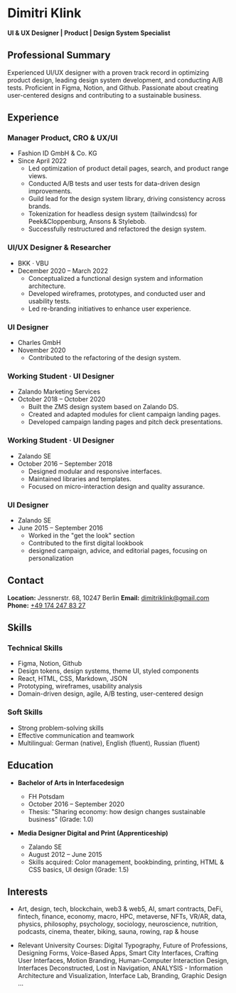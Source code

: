 # Dimitri Klink
**UI & UX Designer | Product | Design System Specialist**

## Professional Summary
Experienced UI/UX designer with a proven track record in optimizing product design, leading design system development, and conducting A/B tests. Proficient in Figma, Notion, and Github. Passionate about creating user-centered designs and contributing to a sustainable business.

## Experience
### Manager Product, CRO & UX/UI
- Fashion ID GmbH & Co. KG
- Since April 2022
  - Led optimization of product detail pages, search, and product range views.
  - Conducted A/B tests and user tests for data-driven design improvements.
  - Guild lead for the design system library, driving consistency across brands.
  - Tokenization for headless design system (tailwindcss) for Peek&Cloppenburg, Ansons & Stylebob.
  - Successfully restructured and refactored the design system.

### UI/UX Designer & Researcher
- BKK · VBU
- December 2020 – March 2022
  - Conceptualized a functional design system and information architecture.
  - Developed wireframes, prototypes, and conducted user and usability tests.
  - Led re-branding initiatives to enhance user experience.

### UI Designer
- Charles GmbH
- November 2020
  - Contributed to the refactoring of the design system.

### Working Student · UI Designer
- Zalando Marketing Services
- October 2018 – October 2020
  - Built the ZMS design system based on Zalando DS.
  - Created and adapted modules for client campaign landing pages.
  - Developed campaign landing pages and pitch deck presentations.

### Working Student · UI Designer
- Zalando SE
- October 2016 – September 2018
  - Designed modular and responsive interfaces.
  - Maintained libraries and templates.
  - Focused on micro-interaction design and quality assurance.

### UI Designer
- Zalando SE
- June 2015 – September 2016
  - Worked in the "get the look" section
  - Contributed to the first digital lookbook
  - designed campaign, advice, and editorial pages, focusing on personalization

## Contact
**Location:** Jessnerstr. 68, 10247 Berlin
**Email:** [dimitriklink@gmail.com](mailto:dimitriklink@gmail.com)
**Phone:** [+49 174 247 83 27](tel:+491742478327)

## Skills
### Technical Skills
- Figma, Notion, Github
- Design tokens, design systems, theme UI, styled components
- React, HTML, CSS, Markdown, JSON
- Prototyping, wireframes, usability analysis
- Domain-driven design, agile, A/B testing, user-centered design

### Soft Skills
- Strong problem-solving skills
- Effective communication and teamwork
- Multilingual: German (native), English (fluent), Russian (fluent)

## Education
- **Bachelor of Arts in Interfacedesign**
  - FH Potsdam
  - October 2016 – September 2020
  - Thesis: "Sharing economy: how design changes sustainable business" (Grade: 1.0)

- **Media Designer Digital and Print (Apprenticeship)**
  - Zalando SE
  - August 2012 – June 2015
  - Skills acquired: Color management, bookbinding, printing, HTML & CSS basics, UI design (Grade: 1.5)

## Interests
- Art, design, tech, blockchain, web3 & web5, AI, smart contracts, DeFi, fintech, finance, economy, macro, HPC, metaverse, NFTs, VR/AR, data, physics, philosophy, psychology, sociology, neuroscience, nutrition, podcasts, cinema, theater, biking, sauna, rowing, rap & house

* Relevant University Courses: Digital Typography, Future of Professions, Designing Forms, Voice-Based Apps, Smart City Interfaces, Crafting User Interfaces, Motion Branding, Human-Computer Interaction Design, Interfaces Deconstructed, Lost in Navigation, ANALYSIS - Information Architecture and Visualization, Interface Lab, Branding, Graphic Design ...
